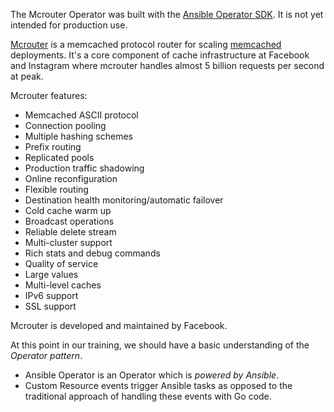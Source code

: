 The Mcrouter Operator was built with the [Ansible Operator SDK](https://github.com/operator-framework/operator-sdk/blob/master/doc/ansible/user-guide.md). It is not yet intended for production use.

[Mcrouter](https://github.com/facebook/mcrouter) is a memcached protocol router for scaling [memcached](http://memcached.org/) deployments. It's a core component of cache infrastructure at Facebook and Instagram where mcrouter handles almost 5 billion requests per second at peak.

Mcrouter features:

* Memcached ASCII protocol
* Connection pooling
* Multiple hashing schemes
* Prefix routing
* Replicated pools
* Production traffic shadowing
* Online reconfiguration
* Flexible routing
* Destination health monitoring/automatic failover
* Cold cache warm up
* Broadcast operations
* Reliable delete stream
* Multi-cluster support
* Rich stats and debug commands
* Quality of service
* Large values
* Multi-level caches
* IPv6 support
* SSL support

Mcrouter is developed and maintained by Facebook.



At this point in our training, we should have a basic understanding of the *Operator pattern*. 
 - Ansible Operator is an Operator which is _powered by Ansible_. 
 - Custom Resource events trigger Ansible tasks as opposed to the traditional approach of handling these events with Go code.
